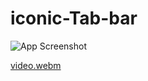 # iconic-Tab-bar

![App Screenshot](https://imgur.com/c3UEtDD.png)

                  
[video.webm]( https://imgur.com/Lvh9c5B.webm)

